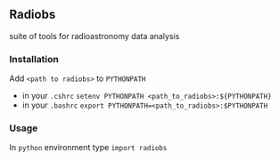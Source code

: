 ## Radiobs

suite of tools for radioastronomy data analysis

### Installation

Add `<path to radiobs>` to `PYTHONPATH`
  
  - in your `.cshrc`
  `setenv PYTHONPATH <path_to_radiobs>:${PYTHONPATH}`
  - in your `.bashrc`
  `export PYTHONPATH=<path_to_radiobs>:$PYTHONPATH`
  
### Usage
 In `python` environment type `import radiobs`
